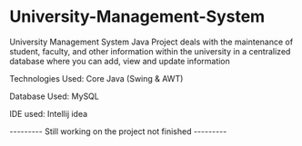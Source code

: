# University-Management-System

University Management System Java Project deals with the maintenance of student, faculty, and other information within the university in a centralized database where you can add, view and update information

Technologies Used: Core Java (Swing & AWT)

Database Used: MySQL

IDE used: Intellij idea

--------- Still working on the project not finished --------- 

